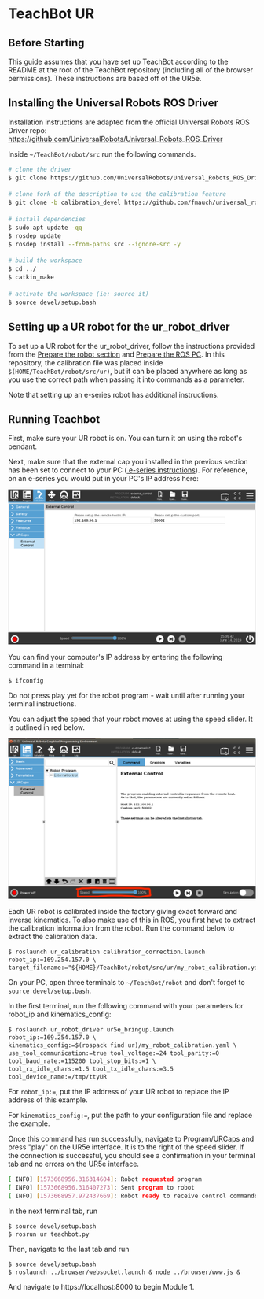 # TeachBot UR

## Before Starting

This guide assumes that you have set up TeachBot according to the README at the root of the TeachBot repository (including all of the browser permissions). These instructions are based off of the UR5e. 

## Installing the Universal Robots ROS Driver
Installation instructions are adapted from the official Universal Robots ROS Driver repo: https://github.com/UniversalRobots/Universal_Robots_ROS_Driver

Inside `~/TeachBot/robot/src` run the following commands. 
```bash
# clone the driver
$ git clone https://github.com/UniversalRobots/Universal_Robots_ROS_Driver.git

# clone fork of the description to use the calibration feature
$ git clone -b calibration_devel https://github.com/fmauch/universal_robot.git

# install dependencies
$ sudo apt update -qq
$ rosdep update
$ rosdep install --from-paths src --ignore-src -y

# build the workspace
$ cd ../
$ catkin_make

# activate the workspace (ie: source it)
$ source devel/setup.bash
```

## Setting up a UR robot for the ur_robot_driver
To set up a UR robot for the ur_robot_driver, follow the instructions provided from the <a href="https://github.com/UniversalRobots/Universal_Robots_ROS_Driver/blob/master/README.md#prepare-the-robot">Prepare the robot section</a> and <a href="https://github.com/UniversalRobots/Universal_Robots_ROS_Driver/blob/master/README.md#prepare-the-ros-pc">Prepare the ROS PC</a>. In this repository, the calibration file was placed inside `$(HOME/TeachBot/robot/src/ur)`, but it can be placed anywhere as long as you use the correct path when passing it into commands as a parameter. 

Note that setting up an e-series robot has additional instructions. 

## Running Teachbot
First, make sure your UR robot is on. You can turn it on using the robot's pendant.

Next, make sure that the external cap you installed in the previous section has been set to connect to your PC (<a href="https://github.com/UniversalRobots/Universal_Robots_ROS_Driver/blob/master/ur_robot_driver/doc/install_urcap_e_series.md"> e-series instructions</a>). For reference, on an e-series you would put in your PC's IP address here: 

![IP Adress Location](./connect_ip.png)

You can find your computer's IP address by entering the following command in a terminal:
```
$ ifconfig
```

Do not press play yet for the robot program - wait until after running your terminal instructions.

You can adjust the speed that your robot moves at using the speed slider. It is outlined in red below. 

 ![Speed Slider on UR5e interface](./speed_slider.png)

Each UR robot is calibrated inside the factory giving exact forward and inverse kinematics. To also make use of this in ROS, you first have to extract the calibration information from the robot. Run the command below to extract the calibration data.

    $ roslaunch ur_calibration calibration_correction.launch robot_ip:=169.254.157.0 \
    target_filename:="${HOME}/TeachBot/robot/src/ur/my_robot_calibration.yaml"

On your PC, open three terminals to `~/TeachBot/robot` and don't forget to `source devel/setup.bash`. 

In the first terminal, run the following command with your parameters for robot_ip and kinematics_config:

    $ roslaunch ur_robot_driver ur5e_bringup.launch robot_ip:=169.254.157.0 \
    kinematics_config:=$(rospack find ur)/my_robot_calibration.yaml \
    use_tool_communication:=true tool_voltage:=24 tool_parity:=0 tool_baud_rate:=115200 tool_stop_bits:=1 \
    tool_rx_idle_chars:=1.5 tool_tx_idle_chars:=3.5 tool_device_name:=/tmp/ttyUR

For `robot_ip:=`, put the IP address of your UR robot to replace the IP address of this example. 

For `kinematics_config:=`, put the path to your configuration file and replace the example. 

Once this command has run successfully, navigate to Program/URCaps and press "play" on the UR5e interface. It is to the right of the speed slider. If the connection is successful, you should see a confirmation in your terminal tab and no errors on the UR5e interface. 

```bash
[ INFO] [1573668956.316314604]: Robot requested program
[ INFO] [1573668956.316407273]: Sent program to robot
[ INFO] [1573668957.972437669]: Robot ready to receive control commands.
```

In the next terminal tab, run 

    $ source devel/setup.bash
    $ rosrun ur teachbot.py

Then, navigate to the last tab and run

    $ source devel/setup.bash
    $ roslaunch ../browser/websocket.launch & node ../browser/www.js &

And navigate to https://localhost:8000 to begin Module 1. 






